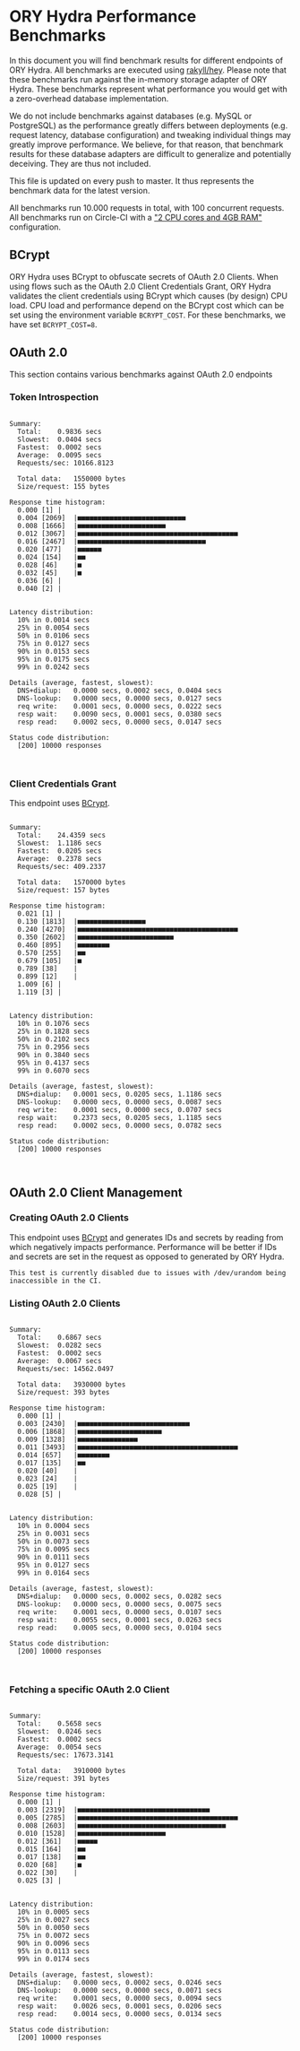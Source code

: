 # ORY Hydra Performance Benchmarks

In this document you will find benchmark results for different endpoints of ORY Hydra. All benchmarks are executed
using [rakyll/hey](https://github.com/rakyll/hey). Please note that these benchmarks run against the in-memory storage
adapter of ORY Hydra. These benchmarks represent what performance you would get with a zero-overhead database implementation.

We do not include benchmarks against databases (e.g. MySQL or PostgreSQL) as the performance greatly differs between
deployments (e.g. request latency, database configuration) and tweaking individual things may greatly improve performance.
We believe, for that reason, that benchmark results for these database adapters are difficult to generalize and potentially
deceiving. They are thus not included.

This file is updated on every push to master. It thus represents the benchmark data for the latest version.

All benchmarks run 10.000 requests in total, with 100 concurrent requests. All benchmarks run on Circle-CI with a
["2 CPU cores and 4GB RAM"](https://support.circleci.com/hc/en-us/articles/360000489307-Why-do-my-tests-take-longer-to-run-on-CircleCI-than-locally-)
configuration.

## BCrypt

ORY Hydra uses BCrypt to obfuscate secrets of OAuth 2.0 Clients. When using flows such as the OAuth 2.0 Client Credentials
Grant, ORY Hydra validates the client credentials using BCrypt which causes (by design) CPU load. CPU load and performance
depend on the BCrypt cost which can be set using the environment variable `BCRYPT_COST`. For these benchmarks,
we have set `BCRYPT_COST=8`.

## OAuth 2.0

This section contains various benchmarks against OAuth 2.0 endpoints

### Token Introspection

```

Summary:
  Total:	0.9836 secs
  Slowest:	0.0404 secs
  Fastest:	0.0002 secs
  Average:	0.0095 secs
  Requests/sec:	10166.8123
  
  Total data:	1550000 bytes
  Size/request:	155 bytes

Response time histogram:
  0.000 [1]	|
  0.004 [2069]	|■■■■■■■■■■■■■■■■■■■■■■■■■■■
  0.008 [1666]	|■■■■■■■■■■■■■■■■■■■■■■
  0.012 [3067]	|■■■■■■■■■■■■■■■■■■■■■■■■■■■■■■■■■■■■■■■■
  0.016 [2467]	|■■■■■■■■■■■■■■■■■■■■■■■■■■■■■■■■
  0.020 [477]	|■■■■■■
  0.024 [154]	|■■
  0.028 [46]	|■
  0.032 [45]	|■
  0.036 [6]	|
  0.040 [2]	|


Latency distribution:
  10% in 0.0014 secs
  25% in 0.0054 secs
  50% in 0.0106 secs
  75% in 0.0127 secs
  90% in 0.0153 secs
  95% in 0.0175 secs
  99% in 0.0242 secs

Details (average, fastest, slowest):
  DNS+dialup:	0.0000 secs, 0.0002 secs, 0.0404 secs
  DNS-lookup:	0.0000 secs, 0.0000 secs, 0.0127 secs
  req write:	0.0001 secs, 0.0000 secs, 0.0222 secs
  resp wait:	0.0090 secs, 0.0001 secs, 0.0380 secs
  resp read:	0.0002 secs, 0.0000 secs, 0.0147 secs

Status code distribution:
  [200]	10000 responses



```

### Client Credentials Grant

This endpoint uses [BCrypt](#bcrypt).

```

Summary:
  Total:	24.4359 secs
  Slowest:	1.1186 secs
  Fastest:	0.0205 secs
  Average:	0.2378 secs
  Requests/sec:	409.2337
  
  Total data:	1570000 bytes
  Size/request:	157 bytes

Response time histogram:
  0.021 [1]	|
  0.130 [1813]	|■■■■■■■■■■■■■■■■■
  0.240 [4270]	|■■■■■■■■■■■■■■■■■■■■■■■■■■■■■■■■■■■■■■■■
  0.350 [2602]	|■■■■■■■■■■■■■■■■■■■■■■■■
  0.460 [895]	|■■■■■■■■
  0.570 [255]	|■■
  0.679 [105]	|■
  0.789 [38]	|
  0.899 [12]	|
  1.009 [6]	|
  1.119 [3]	|


Latency distribution:
  10% in 0.1076 secs
  25% in 0.1828 secs
  50% in 0.2102 secs
  75% in 0.2956 secs
  90% in 0.3840 secs
  95% in 0.4137 secs
  99% in 0.6070 secs

Details (average, fastest, slowest):
  DNS+dialup:	0.0001 secs, 0.0205 secs, 1.1186 secs
  DNS-lookup:	0.0000 secs, 0.0000 secs, 0.0087 secs
  req write:	0.0001 secs, 0.0000 secs, 0.0707 secs
  resp wait:	0.2373 secs, 0.0205 secs, 1.1185 secs
  resp read:	0.0002 secs, 0.0000 secs, 0.0782 secs

Status code distribution:
  [200]	10000 responses



```

## OAuth 2.0 Client Management

### Creating OAuth 2.0 Clients

This endpoint uses [BCrypt](#bcrypt) and generates IDs and secrets by reading from  which negatively impacts
performance. Performance will be better if IDs and secrets are set in the request as opposed to generated by ORY Hydra.

```
This test is currently disabled due to issues with /dev/urandom being inaccessible in the CI.
```

### Listing OAuth 2.0 Clients

```

Summary:
  Total:	0.6867 secs
  Slowest:	0.0282 secs
  Fastest:	0.0002 secs
  Average:	0.0067 secs
  Requests/sec:	14562.0497
  
  Total data:	3930000 bytes
  Size/request:	393 bytes

Response time histogram:
  0.000 [1]	|
  0.003 [2430]	|■■■■■■■■■■■■■■■■■■■■■■■■■■■■
  0.006 [1868]	|■■■■■■■■■■■■■■■■■■■■■
  0.009 [1328]	|■■■■■■■■■■■■■■■
  0.011 [3493]	|■■■■■■■■■■■■■■■■■■■■■■■■■■■■■■■■■■■■■■■■
  0.014 [657]	|■■■■■■■■
  0.017 [135]	|■■
  0.020 [40]	|
  0.023 [24]	|
  0.025 [19]	|
  0.028 [5]	|


Latency distribution:
  10% in 0.0004 secs
  25% in 0.0031 secs
  50% in 0.0073 secs
  75% in 0.0095 secs
  90% in 0.0111 secs
  95% in 0.0127 secs
  99% in 0.0164 secs

Details (average, fastest, slowest):
  DNS+dialup:	0.0000 secs, 0.0002 secs, 0.0282 secs
  DNS-lookup:	0.0000 secs, 0.0000 secs, 0.0075 secs
  req write:	0.0001 secs, 0.0000 secs, 0.0107 secs
  resp wait:	0.0055 secs, 0.0001 secs, 0.0263 secs
  resp read:	0.0005 secs, 0.0000 secs, 0.0104 secs

Status code distribution:
  [200]	10000 responses



```

### Fetching a specific OAuth 2.0 Client

```

Summary:
  Total:	0.5658 secs
  Slowest:	0.0246 secs
  Fastest:	0.0002 secs
  Average:	0.0054 secs
  Requests/sec:	17673.3141
  
  Total data:	3910000 bytes
  Size/request:	391 bytes

Response time histogram:
  0.000 [1]	|
  0.003 [2319]	|■■■■■■■■■■■■■■■■■■■■■■■■■■■■■■■■■
  0.005 [2785]	|■■■■■■■■■■■■■■■■■■■■■■■■■■■■■■■■■■■■■■■■
  0.008 [2603]	|■■■■■■■■■■■■■■■■■■■■■■■■■■■■■■■■■■■■■
  0.010 [1528]	|■■■■■■■■■■■■■■■■■■■■■■
  0.012 [361]	|■■■■■
  0.015 [164]	|■■
  0.017 [138]	|■■
  0.020 [68]	|■
  0.022 [30]	|
  0.025 [3]	|


Latency distribution:
  10% in 0.0005 secs
  25% in 0.0027 secs
  50% in 0.0050 secs
  75% in 0.0072 secs
  90% in 0.0096 secs
  95% in 0.0113 secs
  99% in 0.0174 secs

Details (average, fastest, slowest):
  DNS+dialup:	0.0000 secs, 0.0002 secs, 0.0246 secs
  DNS-lookup:	0.0000 secs, 0.0000 secs, 0.0071 secs
  req write:	0.0001 secs, 0.0000 secs, 0.0094 secs
  resp wait:	0.0026 secs, 0.0001 secs, 0.0206 secs
  resp read:	0.0014 secs, 0.0000 secs, 0.0134 secs

Status code distribution:
  [200]	10000 responses



```
